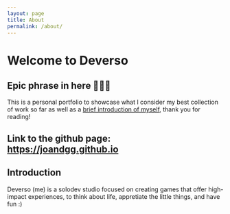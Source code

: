 ```yaml
---
layout: page
title: About
permalink: /about/
---
```


# Welcome to Deverso
## Epic phrase in here 🤷‍♂️😎

This is a personal portfolio to showcase what I consider my best collection of work so far as well as a [brief introduction of myself](https://github.com/JoanDGG/JoanDGG.github.io/blob/main/README.md#introduction), thank you for reading!

## Link to the github page: https://joandgg.github.io

## Introduction

Deverso (me) is a solodev studio focused on creating games that offer high-impact experiences, to think about life, appretiate the little things, and have fun :)

[jekyll-organization]: https://github.com/jekyll
